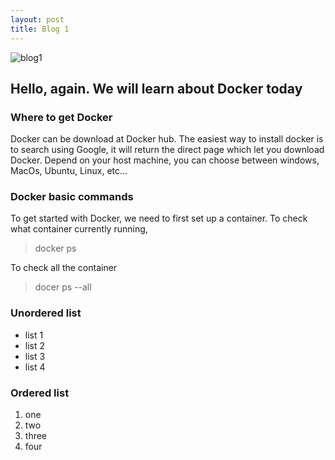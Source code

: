```yaml
---
layout: post
title: Blog 1
---
```

![blog1](/emerald/img/great-day.jpeg "blog1")

## Hello, again. We will learn about Docker today

### Where to get Docker

Docker can be download at Docker hub. The easiest way to install docker is to search using Google, it will return the direct page which let you download Docker. Depend on your host machine, you can choose between windows, MacOs, Ubuntu, Linux, etc...

### Docker basic commands

To get started with Docker, we need to first set up a container. To check what container currently running, 
 > docker ps 

 To check all the container 
 > docer ps --all
 

### Unordered list
- list 1
- list 2
- list 3
- list 4

### Ordered list
1. one
2. two
3. three
4. four

